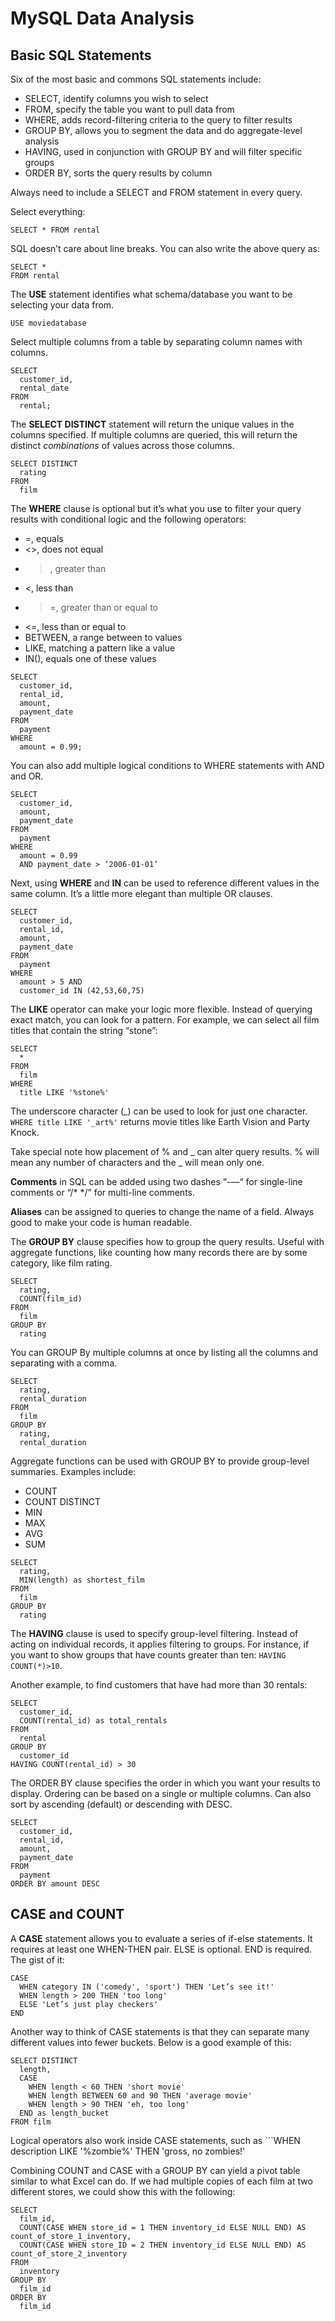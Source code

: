 # MySQL Data Analysis

## Basic SQL Statements

Six of the most basic and commons SQL statements include:

- SELECT, identify columns you wish to select
- FROM, specify the table you want to pull data from
- WHERE, adds record-filtering criteria to the query to filter results
- GROUP BY, allows you to segment the data and do aggregate-level analysis
- HAVING, used in conjunction with GROUP BY and will filter specific groups
- ORDER BY, sorts the query results by column

Always need to include a SELECT and FROM statement in every query.

Select everything:

```
SELECT * FROM rental
```

SQL doesn’t care about line breaks. You can also write the above query as:

```
SELECT *
FROM rental
```

The **USE** statement identifies what schema/database you want to be selecting your data from.

```
USE moviedatabase
```

Select multiple columns from a table by separating column names with columns.

```
SELECT
  customer_id,
  rental_date
FROM
  rental;
```

The **SELECT DISTINCT** statement will return the unique values in the columns specified. If multiple columns are queried, this will return the distinct _combinations_ of values across those columns.

```
SELECT DISTINCT
  rating
FROM
  film
```

The **WHERE** clause is optional but it’s what you use to filter your query results with conditional logic and the following operators:

- =, equals
- <>, does not equal
- >, greater than
- <, less than
- >=, greater than or equal to
- <=, less than or equal to
- BETWEEN, a range between to values
- LIKE, matching a pattern like a value
- IN(), equals one of these values

```
SELECT
  customer_id,
  rental_id,
  amount,
  payment_date
FROM
  payment
WHERE
  amount = 0.99;
```

You can also add multiple logical conditions to WHERE statements with AND and OR.

```
SELECT
  customer_id,
  amount,
  payment_date
FROM
  payment
WHERE
  amount = 0.99
  AND payment_date > ‘2006-01-01’
```

Next, using **WHERE** and **IN** can be used to reference different values in the same column. It’s a little more elegant than multiple OR clauses.

```
SELECT
  customer_id,
  rental_id,
  amount,
  payment_date
FROM
  payment
WHERE
  amount > 5 AND
  customer_id IN (42,53,60,75)
```

The **LIKE** operator can make your logic more flexible. Instead of querying exact match, you can look for a pattern. For example, we can select all film titles that contain the string “stone”:

```
SELECT 
  *
FROM
  film
WHERE
  title LIKE '%stone%'
```

The underscore character (_) can be used to look for just one character. ```WHERE title LIKE '_art%'``` returns movie titles like Earth Vision and Party Knock.

Take special note how placement of % and _ can alter query results. % will mean any number of characters and the _ will mean only one.

**Comments** in SQL can be added using two dashes “-—“ for single-line comments or “/* */” for multi-line comments.

**Aliases** can be assigned to queries to change the name of a field. Always good to make your code is human readable.

The **GROUP BY** clause specifies how to group the query results. Useful with aggregate functions, like counting how many records there are by some category, like film rating.

```
SELECT 
  rating,
  COUNT(film_id)
FROM
  film
GROUP BY
  rating
```

You can GROUP By multiple columns at once by listing all the columns and separating with a comma.

```
SELECT
  rating,
  rental_duration
FROM
  film
GROUP BY
  rating,
  rental_duration
```

Aggregate functions can be used with GROUP BY to provide group-level summaries. Examples include:

- COUNT
- COUNT DISTINCT
- MIN
- MAX
- AVG
- SUM

```
SELECT
  rating,
  MIN(length) as shortest_film
FROM
  film
GROUP BY
  rating
```

The **HAVING** clause is used to specify group-level filtering. Instead of acting on individual records, it applies filtering to groups. For instance, if you want to show groups that have counts greater than ten: ```HAVING COUNT(*)>10```.

Another example, to find customers that have had more than 30 rentals:

```
SELECT
  customer_id,
  COUNT(rental_id) as total_rentals
FROM
  rental
GROUP BY
  customer_id
HAVING COUNT(rental_id) > 30
```

The ORDER BY clause specifies the order in which you want your results to display. Ordering can be based on a single or multiple columns. Can also sort by ascending (default) or descending with DESC.

```
SELECT
  customer_id,
  rental_id,
  amount,
  payment_date
FROM
  payment
ORDER BY amount DESC
```

## CASE and COUNT

A **CASE** statement allows you to evaluate a series of if-else statements. It requires at least one WHEN-THEN pair. ELSE is optional. END is required. The gist of it:

```
CASE
  WHEN category IN ('comedy', 'sport') THEN 'Let’s see it!'
  WHEN length > 200 THEN 'too long'
  ELSE 'Let’s just play checkers'
END
```

Another way to think of CASE statements is that they can separate many different values into fewer buckets. Below is a good example of this:

```
SELECT DISTINCT
  length,
  CASE
    WHEN length < 60 THEN 'short movie'
    WHEN length BETWEEN 60 and 90 THEN 'average movie'
    WHEN length > 90 THEN 'eh, too long'
  END as length_bucket
FROM film
```

Logical operators also work inside CASE statements, such as ```WHEN description LIKE '%zombie%' THEN 'gross, no zombies!'

Combining COUNT and CASE with a GROUP BY can yield a pivot table similar to what Excel can do. If we had multiple copies of each film at two different stores, we could show this with the following:

```
SELECT
  film_id,
  COUNT(CASE WHEN store_id = 1 THEN inventory_id ELSE NULL END) AS count_of_store_1_inventory,
  COUNT(CASE WHEN store_ID = 2 THEN inventory_id ELSE NULL END) AS count_of_store_2_inventory
FROM
  inventory
GROUP BY
  film_id
ORDER BY
  film_id
```